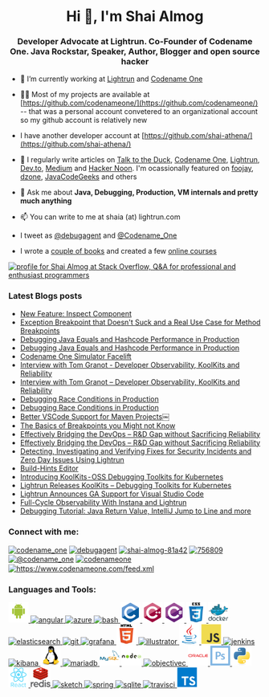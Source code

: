 <h1 align="center">Hi 👋, I'm Shai Almog</h1>
<h3 align="center">Developer Advocate at Lightrun. Co-Founder of Codename One. Java Rockstar, Speaker, Author, Blogger and open source hacker</h3>

- 🔭 I’m currently working at [Lightrun](https://lightrun.com/) and [Codename One](https://www.codenameone.com/)

- 👨‍💻 Most of my projects are available at [https://github.com/codenameone/](https://github.com/codenameone/) -- that was a personal account convetered to an organizational account so my github account is relatively new

- I have another developer account at [https://github.com/shai-athena/](https://github.com/shai-athena/)

- 📝 I regularly write articles on [Talk to the Duck](https://talktotheduck.dev/), [Codename One](https://www.codenameone.com/blog), [Lightrun](https://lightrun.com/blog/), [Dev.to](https://dev.to/codename_one/), [Medium](https://medium.com/@Codename_One) and [Hacker Noon](https://hackernoon.com/u/Codename_One). I'm ocassionally featured on [foojay](https://foojay.io/), [dzone](https://dzone.com/users/308/sa74997.html), [JavaCodeGeeks](https://www.javacodegeeks.com/user/shai.almog?profiletab=posts) and others

- 💬 Ask me about **Java, Debugging, Production, VM internals and pretty much anything**

- 📫 You can write to me at shaia (at) lightrun.com

- I tweet as [@debugagent](https://twitter.com/debugagent) and [@Codename_One](https://twitter.com/Codename_One)

- I wrote a [couple of books](https://www.goodreads.com/author/list/15647322.Shai_Almog) and created a few [online courses](https://codenameone.teachable.com/)

<a href="https://stackoverflow.com/users/756809/shai-almog"><img src="https://stackoverflow.com/users/flair/756809.png" width="208" height="58" alt="profile for Shai Almog at Stack Overflow, Q&amp;A for professional and enthusiast programmers" title="profile for Shai Almog at Stack Overflow, Q&amp;A for professional and enthusiast programmers"></a>

### Latest Blogs posts
<!-- BLOG-POST-LIST:START -->
- [New Feature: Inspect Component](https://www.codenameone.com/blog/inspect-component.html)
- [Exception Breakpoint that Doesn&#39;t Suck and a Real Use Case for Method Breakpoints](https://talktotheduck.dev/exception-breakpoint-that-doesnt-suck)
- [Debugging Java Equals and Hashcode Performance in Production](https://talktotheduck.dev/debugging-java-equals-and-hashcode-performance-in-production)
- [Debugging Java Equals and Hashcode Performance in Production](https://lightrun.com/tutorials/debugging-java-equals-and-hashcode-performance-in-production/)
- [Codename One Simulator Facelift](https://www.codenameone.com/blog/codename-one-simulator-facelift.html)
- [Interview with Tom Granot - Developer Observability, KoolKits and Reliability](https://talktotheduck.dev/interview-with-tom-granot-developer-observability-koolkits-and-reliability)
- [Interview with Tom Granot – Developer Observability, KoolKits and Reliability](https://lightrun.com/blog/interview-with-tom-granot-developer-observability-koolkits-and-reliability/)
- [Debugging Race Conditions in Production](https://talktotheduck.dev/debugging-race-conditions-in-production)
- [Debugging Race Conditions in Production](https://lightrun.com/tutorials/debug-race-condition-production/)
- [Better VSCode Support for Maven Projects￼](https://www.codenameone.com/blog/better-vscode-support-for-maven-projects.html)
- [The Basics of Breakpoints you Might not Know](https://talktotheduck.dev/basics-of-breakpoints-you-might-not-know)
- [Effectively Bridging the DevOps – R&amp;D Gap without Sacrificing Reliability](https://talktotheduck.dev/effectively-bridging-the-devops-randd-gap-without-sacrificing-reliability)
- [Effectively Bridging the DevOps – R&amp;D Gap without Sacrificing Reliability](https://lightrun.com/best-practices/bridge-devops-dev-gap-without-sacrificing-reliability/)
- [Detecting, Investigating and Verifying Fixes for Security Incidents and Zero Day Issues Using Lightrun](https://talktotheduck.dev/detect-track-verify-security-issues-zero-days)
- [Build-Hints Editor](https://www.codenameone.com/blog/build-hints-editor.html)
- [Introducing KoolKits - OSS  Debugging Toolkits for Kubernetes](https://talktotheduck.dev/introducing-koolkits-oss-debugging-toolkits-for-kubernetes)
- [Lightrun Releases KoolKits – Debugging Toolkits for Kubernetes](https://lightrun.com/debugging/koolkits-debugging-toolkits-for-kubernetes/)
- [Lightrun Announces GA Support for Visual Studio Code](https://lightrun.com/inside-lightrun/lightrun-for-visual-studio-code/)
- [Full-Cycle Observability With Instana and Lightrun](https://lightrun.com/integrations/full-cycle-observability-with-the-instana-and-lightrun/)
- [Debugging Tutorial: Java Return Value, IntelliJ Jump to Line and more](https://talktotheduck.dev/debugging-tutorial-java-return-value-intellij-jump-to-line-and-more)
<!-- BLOG-POST-LIST:END -->

<h3 align="left">Connect with me:</h3>
<p align="left">
<a href="https://dev.to/codename_one" target="blank"><img align="center" src="https://cdn.jsdelivr.net/npm/simple-icons@3.0.1/icons/dev-dot-to.svg" alt="codename_one" height="30" width="40" /></a>
<a href="https://twitter.com/debugagent" target="blank"><img align="center" src="https://raw.githubusercontent.com/rahuldkjain/github-profile-readme-generator/master/src/images/icons/Social/twitter.svg" alt="debugagent" height="30" width="40" /></a>
<a href="https://linkedin.com/in/shai-almog-81a42" target="blank"><img align="center" src="https://raw.githubusercontent.com/rahuldkjain/github-profile-readme-generator/master/src/images/icons/Social/linked-in-alt.svg" alt="shai-almog-81a42" height="30" width="40" /></a>
<a href="https://stackoverflow.com/users/756809" target="blank"><img align="center" src="https://raw.githubusercontent.com/rahuldkjain/github-profile-readme-generator/master/src/images/icons/Social/stack-overflow.svg" alt="756809" height="30" width="40" /></a>
<a href="https://medium.com/@codename_one" target="blank"><img align="center" src="https://raw.githubusercontent.com/rahuldkjain/github-profile-readme-generator/master/src/images/icons/Social/medium.svg" alt="@codename_one" height="30" width="40" /></a>
<a href="https://www.youtube.com/c/codenameone" target="blank"><img align="center" src="https://raw.githubusercontent.com/rahuldkjain/github-profile-readme-generator/master/src/images/icons/Social/youtube.svg" alt="codenameone" height="30" width="40" /></a>
<a href="/https://www.codenameone.com/feed.xml" target="blank"><img align="center" src="https://raw.githubusercontent.com/rahuldkjain/github-profile-readme-generator/master/src/images/icons/Social/rss.svg" alt="https://www.codenameone.com/feed.xml" height="30" width="40" /></a>
</p>

<h3 align="left">Languages and Tools:</h3>
<p align="left"> <a href="https://developer.android.com" target="_blank"> <img src="https://raw.githubusercontent.com/devicons/devicon/master/icons/android/android-original-wordmark.svg" alt="android" width="40" height="40"/> </a> <a href="https://angular.io" target="_blank"> <img src="https://angular.io/assets/images/logos/angular/angular.svg" alt="angular" width="40" height="40"/> </a> <a href="https://azure.microsoft.com/en-in/" target="_blank"> <img src="https://www.vectorlogo.zone/logos/microsoft_azure/microsoft_azure-icon.svg" alt="azure" width="40" height="40"/> </a> <a href="https://www.gnu.org/software/bash/" target="_blank"> <img src="https://www.vectorlogo.zone/logos/gnu_bash/gnu_bash-icon.svg" alt="bash" width="40" height="40"/> </a> <a href="https://www.cprogramming.com/" target="_blank"> <img src="https://raw.githubusercontent.com/devicons/devicon/master/icons/c/c-original.svg" alt="c" width="40" height="40"/> </a> <a href="https://www.w3schools.com/cpp/" target="_blank"> <img src="https://raw.githubusercontent.com/devicons/devicon/master/icons/cplusplus/cplusplus-original.svg" alt="cplusplus" width="40" height="40"/> </a> <a href="https://www.w3schools.com/cs/" target="_blank"> <img src="https://raw.githubusercontent.com/devicons/devicon/master/icons/csharp/csharp-original.svg" alt="csharp" width="40" height="40"/> </a> <a href="https://www.w3schools.com/css/" target="_blank"> <img src="https://raw.githubusercontent.com/devicons/devicon/master/icons/css3/css3-original-wordmark.svg" alt="css3" width="40" height="40"/> </a> <a href="https://www.docker.com/" target="_blank"> <img src="https://raw.githubusercontent.com/devicons/devicon/master/icons/docker/docker-original-wordmark.svg" alt="docker" width="40" height="40"/> </a> <a href="https://www.elastic.co" target="_blank"> <img src="https://www.vectorlogo.zone/logos/elastic/elastic-icon.svg" alt="elasticsearch" width="40" height="40"/> </a> <a href="https://git-scm.com/" target="_blank"> <img src="https://www.vectorlogo.zone/logos/git-scm/git-scm-icon.svg" alt="git" width="40" height="40"/> </a> <a href="https://grafana.com" target="_blank"> <img src="https://www.vectorlogo.zone/logos/grafana/grafana-icon.svg" alt="grafana" width="40" height="40"/> </a> <a href="https://www.w3.org/html/" target="_blank"> <img src="https://raw.githubusercontent.com/devicons/devicon/master/icons/html5/html5-original-wordmark.svg" alt="html5" width="40" height="40"/> </a> <a href="https://www.adobe.com/in/products/illustrator.html" target="_blank"> <img src="https://www.vectorlogo.zone/logos/adobe_illustrator/adobe_illustrator-icon.svg" alt="illustrator" width="40" height="40"/> </a> <a href="https://www.java.com" target="_blank"> <img src="https://raw.githubusercontent.com/devicons/devicon/master/icons/java/java-original.svg" alt="java" width="40" height="40"/> </a> <a href="https://developer.mozilla.org/en-US/docs/Web/JavaScript" target="_blank"> <img src="https://raw.githubusercontent.com/devicons/devicon/master/icons/javascript/javascript-original.svg" alt="javascript" width="40" height="40"/> </a> <a href="https://www.jenkins.io" target="_blank"> <img src="https://www.vectorlogo.zone/logos/jenkins/jenkins-icon.svg" alt="jenkins" width="40" height="40"/> </a> <a href="https://www.elastic.co/kibana" target="_blank"> <img src="https://www.vectorlogo.zone/logos/elasticco_kibana/elasticco_kibana-icon.svg" alt="kibana" width="40" height="40"/> </a> <a href="https://www.linux.org/" target="_blank"> <img src="https://raw.githubusercontent.com/devicons/devicon/master/icons/linux/linux-original.svg" alt="linux" width="40" height="40"/> </a> <a href="https://mariadb.org/" target="_blank"> <img src="https://www.vectorlogo.zone/logos/mariadb/mariadb-icon.svg" alt="mariadb" width="40" height="40"/> </a> <a href="https://www.mysql.com/" target="_blank"> <img src="https://raw.githubusercontent.com/devicons/devicon/master/icons/mysql/mysql-original-wordmark.svg" alt="mysql" width="40" height="40"/> </a> <a href="https://nodejs.org" target="_blank"> <img src="https://raw.githubusercontent.com/devicons/devicon/master/icons/nodejs/nodejs-original-wordmark.svg" alt="nodejs" width="40" height="40"/> </a> <a href="https://developer.apple.com/library/archive/documentation/Cocoa/Conceptual/ProgrammingWithObjectiveC/Introduction/Introduction.html" target="_blank"> <img src="https://www.vectorlogo.zone/logos/apple_objectivec/apple_objectivec-icon.svg" alt="objectivec" width="40" height="40"/> </a> <a href="https://www.oracle.com/" target="_blank"> <img src="https://raw.githubusercontent.com/devicons/devicon/master/icons/oracle/oracle-original.svg" alt="oracle" width="40" height="40"/> </a> <a href="https://www.photoshop.com/en" target="_blank"> <img src="https://raw.githubusercontent.com/devicons/devicon/master/icons/photoshop/photoshop-line.svg" alt="photoshop" width="40" height="40"/> </a> <a href="https://www.python.org" target="_blank"> <img src="https://raw.githubusercontent.com/devicons/devicon/master/icons/python/python-original.svg" alt="python" width="40" height="40"/> </a> <a href="https://reactjs.org/" target="_blank"> <img src="https://raw.githubusercontent.com/devicons/devicon/master/icons/react/react-original-wordmark.svg" alt="react" width="40" height="40"/> </a> <a href="https://redis.io" target="_blank"> <img src="https://raw.githubusercontent.com/devicons/devicon/master/icons/redis/redis-original-wordmark.svg" alt="redis" width="40" height="40"/> </a> <a href="https://www.sketch.com/" target="_blank"> <img src="https://www.vectorlogo.zone/logos/sketchapp/sketchapp-icon.svg" alt="sketch" width="40" height="40"/> </a> <a href="https://spring.io/" target="_blank"> <img src="https://www.vectorlogo.zone/logos/springio/springio-icon.svg" alt="spring" width="40" height="40"/> </a> <a href="https://www.sqlite.org/" target="_blank"> <img src="https://www.vectorlogo.zone/logos/sqlite/sqlite-icon.svg" alt="sqlite" width="40" height="40"/> </a> <a href="https://travis-ci.org" target="_blank"> <img src="https://www.vectorlogo.zone/logos/travis-ci/travis-ci-icon.svg" alt="travisci" width="40" height="40"/> </a> <a href="https://www.typescriptlang.org/" target="_blank"> <img src="https://raw.githubusercontent.com/devicons/devicon/master/icons/typescript/typescript-original.svg" alt="typescript" width="40" height="40"/> </a> </p>

